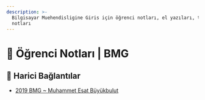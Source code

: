 ```yaml
---
description: >-
  Bilgisayar Muehendisligine Giris için öğrenci notları, el yazıları, tutulmuş notlar
  notları
---
```


# 📕 Öğrenci Notları \| BMG

<!--Index-->

<!--Index-->

## 🔗 Harici Bağlantılar

- [2019 BMG ~ Muhammet Esat Büyükbulut](http://muhammetesatbuyukbulut.com/category/dersler/bmg/)
